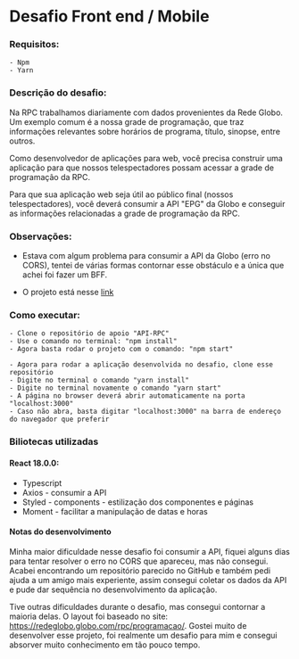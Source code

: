 # Desafio Front end / Mobile

### Requisitos:

    - Npm
    - Yarn
  
### Descrição do desafio:
Na RPC trabalhamos diariamente com dados provenientes da Rede Globo. Um exemplo comum é a nossa grade de programação, que traz informações relevantes sobre horários de programa, título, sinopse, entre outros.

Como desenvolvedor de aplicações para web, você precisa construir uma aplicação para que nossos telespectadores possam acessar a grade de programação da RPC. 

Para que sua aplicação web seja útil ao público final (nossos telespectadores), você deverá consumir a API "EPG" da Globo e conseguir as informações relacionadas a grade de programação da RPC.

### Observações:

* Estava com algum problema para consumir a API da Globo (erro no CORS), tentei de várias formas contornar esse obstáculo e a única que achei foi fazer um BFF.

* O projeto está nesse <a href="https://github.com/RodolphoToppan/API-RPC">link</a>

### Como executar:

    - Clone o repositório de apoio "API-RPC"
    - Use o comando no terminal: "npm install"
    - Agora basta rodar o projeto com o comando: "npm start"
    
    - Agora para rodar a aplicação desenvolvida no desafio, clone esse repositório
    - Digite no terminal o comando "yarn install"
    - Digite no terminal novamente o comando "yarn start"
    - A página no browser deverá abrir automaticamente na porta "localhost:3000"
    - Caso não abra, basta digitar "localhost:3000" na barra de endereço do navegador que preferir


### Biliotecas utilizadas
#### React 18.0.0:
 -   Typescript
 -   Axios - consumir a API
 -   Styled - components - estilização dos componentes e páginas
 -   Moment - facilitar a manipulação de datas e horas


#### Notas do desenvolvimento

Minha maior dificuldade nesse desafio foi consumir a API, fiquei alguns dias para tentar resolver o erro no CORS que apareceu, mas não consegui. Acabei encontrando um repositório parecido no GitHub e também pedi ajuda a um amigo mais experiente, assim consegui coletar os dados da API e pude dar sequência no desenvolvimento da aplicação. 

Tive outras dificuldades durante o desafio, mas consegui contornar a maioria delas. O layout foi baseado no site: <a href="https://redeglobo.globo.com/rpc/programacao/">https://redeglobo.globo.com/rpc/programacao/</a>. Gostei muito de desenvolver esse projeto, foi realmente um desafio para mim e consegui absorver muito conhecimento em tão pouco tempo.

